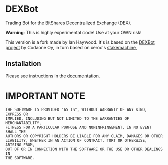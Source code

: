 # DEXBot

Trading Bot for the BitShares Decentralized Exchange
(DEX).

**Warning**: This is highly experimental code! Use at your OWN risk!

This version is a fork made by Ian Haywood. It's is based on the
[DEXBot project](https:/github.com/Codaone/DEXBot) 
by Codaone Oy, in turn based on xeroc's 
[stakemachine](https://github.com/xeroc/stakemachine),

## Installation

Please see instructions in the 
[documentation](http://dexbot-ih.readthedocs.io/en/latest/setup.html).

# IMPORTANT NOTE

    THE SOFTWARE IS PROVIDED "AS IS", WITHOUT WARRANTY OF ANY KIND, EXPRESS OR
    IMPLIED, INCLUDING BUT NOT LIMITED TO THE WARRANTIES OF MERCHANTABILITY,
    FITNESS FOR A PARTICULAR PURPOSE AND NONINFRINGEMENT. IN NO EVENT SHALL THE
    AUTHORS OR COPYRIGHT HOLDERS BE LIABLE FOR ANY CLAIM, DAMAGES OR OTHER
    LIABILITY, WHETHER IN AN ACTION OF CONTRACT, TORT OR OTHERWISE, ARISING FROM,
    OUT OF OR IN CONNECTION WITH THE SOFTWARE OR THE USE OR OTHER DEALINGS IN
    THE SOFTWARE.
